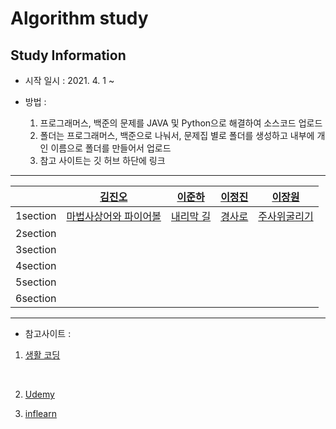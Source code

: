 # Algorithm study

## Study Information


 - 시작 일시 : 2021. 4. 1 ~


 - 방법 : 
   1. 프로그래머스, 백준의 문제를 JAVA 및 Python으로 해결하여 소스코드 업로드
   2. 폴더는 프로그래머스, 백준으로 나눠서, 문제집 별로 폴더를 생성하고 내부에 개인 이름으로 폴더를 만들어서 업로드
   3. 참고 사이트는 깃 허브 하단에 링크


-------------------------

|       | [김진오](https://github.com/Kimjino1996)          | [이준하](https://github.com/JunhaLee)        | [이정진](https://github.com/JIN-096)        |[이장원](https://github.com/jangwon94)|
| :---: | ---------- | -------- | ------- | ------- |
| 1section |[마법사상어와 파이어볼](https://github.com/Kimjino1996/KNU-CSE-Algorithm/tree/main/baekjoon_Online_judge/20056.%EB%A7%88%EB%B2%95%EC%82%AC%EC%83%81%EC%96%B4%EC%99%80%ED%8C%8C%EC%9D%B4%EC%96%B4%EB%B3%BC)  | [내리막 길](https://github.com/Kimjino1996/KNU-CSE-Algorithm/tree/main/baekjoon_Online_judge/1520.%20%EB%82%B4%EB%A6%AC%EB%A7%89%EA%B8%B8)  | [경사로](https://github.com/Kimjino1996/KNU-CSE-Algorithm/tree/main/baekjoon_Online_judge/14890.%EA%B2%BD%EC%82%AC%EB%A1%9C)   | [주사위굴리기](https://github.com/Kimjino1996/KNU-CSE-Algorithm/tree/main/baekjoon_Online_judge/14499.%EC%A3%BC%EC%82%AC%EC%9C%84%20%EA%B5%B4%EB%A6%AC%EA%B8%B0) |
| 2section |  |  ||    |
| 3section |  |  |  |    |
| 4section |  |  |  |    |
| 5section |  |  |  |    |
| 6section |  ||   ||


------------------------


 - 참고사이트 :

  1. [생활 코딩](https://opentutorials.org/course/1)


​    

  2. [Udemy](https://www.udemy.com/)

  3. [inflearn](https://www.inflearn.com/)


